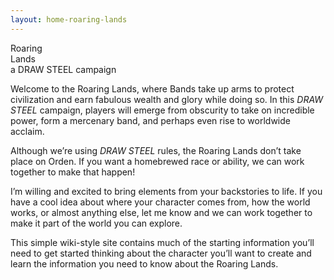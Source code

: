 ```yaml
---
layout: home-roaring-lands
---
```


<div class="title-flex-container">
    <div class="mask">
      <div class="title-animation-header reveal-to-left">Roaring&nbsp;</div>
    </div>
    <div class="mask">
      <div class="title-animation-header reveal-to-right">Lands</div>
    </div>
    <div class="mask full-width">
      <div class="title-animation-subheader reveal-to-bottom">a DRAW STEEL campaign</div>
    </div>
</div>

Welcome to the Roaring Lands, where Bands take up arms to protect civilization and earn fabulous wealth and glory while doing so. In this *DRAW STEEL* campaign, players will emerge from obscurity to take on incredible power, form a mercenary band, and perhaps even rise to worldwide acclaim.

Although we’re using *DRAW STEEL* rules, the Roaring Lands don’t take place on Orden. If you want a homebrewed race or ability, we can work together to make that happen!

I’m willing and excited to bring elements from your backstories to life. If you have a cool idea about where your character comes from, how the world works, or almost anything else, let me know and we can work together to make it part of the world you can explore.

This simple wiki-style site contains much of the starting information you’ll need to get started thinking about the character you’ll want to create and learn the information you need to know about the Roaring Lands.